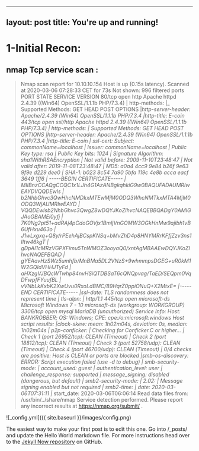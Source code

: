 
---
layout: post
title: You're up and running!
---

# 1-Initial Recon:
## nmap Tcp service scan :
> Nmap scan report for 10.10.10.154
> Host is up (0.15s latency).
> Scanned at 2020-03-06 07:28:33 CET for 73s
> Not shown: 996 filtered ports
> PORT     STATE SERVICE      VERSION
> 80/tcp   open  http         Apache httpd 2.4.39 ((Win64) OpenSSL/1.1.1b PHP/7.3.4)
> | http-methods:
> |_  Supported Methods: GET HEAD POST OPTIONS
> |_http-server-header: Apache/2.4.39 (Win64) OpenSSL/1.1.1b PHP/7.3.4
> |_http-title: E-coin
> 443/tcp  open  ssl/http     Apache httpd 2.4.39 ((Win64) OpenSSL/1.1.1b PHP/7.3.4)
> | http-methods:
> |_  Supported Methods: GET HEAD POST OPTIONS
> |_http-server-header: Apache/2.4.39 (Win64) OpenSSL/1.1.1b PHP/7.3.4
> |_http-title: E-coin
> | ssl-cert: Subject: commonName=localhost
> | Issuer: commonName=localhost
> | Public Key type: rsa
> | Public Key bits: 1024
> | Signature Algorithm: sha1WithRSAEncryption
> | Not valid before: 2009-11-10T23:48:47
> | Not valid after:  2019-11-08T23:48:47
> | MD5:   a0a4 4cc9 9e84 b26f 9e63 9f9e d229 dee0
> | SHA-1: b023 8c54 7a90 5bfa 119c 4e8b acca eacf 3649 1ff6
> | -----BEGIN CERTIFICATE-----
> | MIIBnzCCAQgCCQC1x1LJh4G1AzANBgkqhkiG9w0BAQUFADAUMRIwEAYDVQQDEwls
> | b2NhbGhvc3QwHhcNMDkxMTEwMjM0ODQ3WhcNMTkxMTA4MjM0ODQ3WjAUMRIwEAYD
> | VQQDEwlsb2NhbGhvc3QwgZ8wDQYJKoZIhvcNAQEBBQADgY0AMIGJAoGBAMEl0yfj
> | 7K0Ng2pt51+adRAj4pCdoGOVjx1BmljVnGOMW3OGkHnMw9ajibh1vB6UfHxu463o
> | J1wLxgxq+Q8y/rPEehAjBCspKNSq+bMvZhD4p8HNYMRrKFfjZzv3ns1IItw46kgT
> | gDpAl1cMRzVGPXFimu5TnWMOZ3ooyaQ0/xntAgMBAAEwDQYJKoZIhvcNAQEFBQAD
> | gYEAavHzSWz5umhfb/MnBMa5DL2VNzS+9whmmpsDGEG+uR0kM1W2GQIdVHHJTyFd
> | aHXzgVJBQcWTwhp84nvHSiQTDBSaT6cQNQpvag/TaED/SEQpm0VqDFwpfFYuufBL
> | vVNbLkKxbK2XwUvu0RxoLdBMC/89HqrZ0ppiONuQ+X2MtxE=
> |_-----END CERTIFICATE-----
> |_ssl-date: TLS randomness does not represent time
> | tls-alpn:
> |_  http/1.1
> 445/tcp  open  microsoft-ds Microsoft Windows 7 - 10 microsoft-ds (workgroup: WORKGROUP)
> 3306/tcp open  mysql        MariaDB (unauthorized)
> Service Info: Host: BANKROBBER; OS: Windows; CPE: cpe:/o:microsoft:windows
> Host script results:
> |_clock-skew: mean: 1h02m04s, deviation: 0s, median: 1h02m04s
> | p2p-conficker:
> |   Checking for Conficker.C or higher...
> |   Check 1 (port 26952/tcp): CLEAN (Timeout)
> |   Check 2 (port 18812/tcp): CLEAN (Timeout)
> |   Check 3 (port 52758/udp): CLEAN (Timeout)
> |   Check 4 (port 46700/udp): CLEAN (Timeout)
> |_  0/4 checks are positive: Host is CLEAN or ports are blocked
> |_smb-os-discovery: ERROR: Script execution failed (use -d to debug)
> | smb-security-mode:
> |   account_used: guest
> |   authentication_level: user
> |   challenge_response: supported
> |_  message_signing: disabled (dangerous, but default)
> | smb2-security-mode:
> |   2.02:
> |_    Message signing enabled but not required
> | smb2-time:
> |   date: 2020-03-06T07:31:11
> |_  start_date: 2020-03-06T06:06:14
> Read data files from: /usr/bin/../share/nmap
> Service detection performed. Please report any incorrect results at https://nmap.org/submit/ .

![_config.yml]({{ site.baseurl }}/images/config.png)

The easiest way to make your first post is to edit this one. Go into /_posts/ and update the Hello World markdown file. For more instructions head over to the [Jekyll Now repository](https://github.com/barryclark/jekyll-now) on GitHub.

